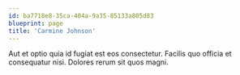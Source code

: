 ```yaml
---
id: ba7718e8-35ca-404a-9a35-85133a805d83
blueprint: page
title: 'Carmine Johnson'
---
```

Aut et optio quia id fugiat est eos consectetur. Facilis quo officia et consequatur nisi. Dolores rerum sit quos magni.